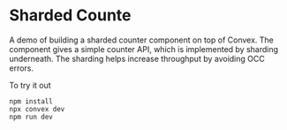 # Sharded Counte
A demo of building a sharded counter component on top of Convex. The component gives a simple counter API, which is implemented by sharding underneath. The sharding helps increase throughput by avoiding OCC errors.

To try it out
```
npm install
npx convex dev
npm run dev
```
